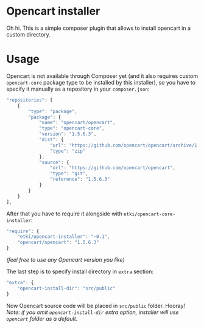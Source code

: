 # Opencart installer

Oh hi.
This is a simple composer plugin that allows to install opencart in a custom
directory.

# Usage

Opencart is not available through Composer yet (and it also requires custom
`opencart-core` package type to be installed by this installer), so you have to
specify it manually as a repository in your `composer.json`:

```js
"repositories": [
    {
        "type": "package",
        "package": {
            "name": "opencart/opencart",
            "type": "opencart-core",
            "version": "1.5.6.3",
            "dist": {
                "url": "https://github.com/opencart/opencart/archive/1.5.6.3.zip",
                "type": "zip"
            },
            "source": {
                "url": "https://github.com/opencart/opencart",
                "type": "git",
                "reference": "1.5.6.3"
            }
        }
    }
],
```

After that you have to require it alongside with `etki/opencart-core-installer`:

```js
"require": {
    "etki/opencart-installer": "~0.1",
    "opencart/opencart": "1.5.6.3"
}
```

*(feel free to use any Opencart version you like)*

The last step is to specify install directory in `extra` section:

```js
"extra": {
    "opencart-install-dir": "src/public"
}
```

Now Opencart source code will be placed in `src/public` folder. Hooray!
*Note: if you omit `opencart-install-dir` extra option, installer will use
`opencart` folder as a default.*
